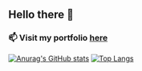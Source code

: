 ## Hello there 👋 
### 📫 Visit my portfolio [here](https://jaissugam.github.io/) 
<!--
**jaissugam/jaissugam** is a ✨ _special_ ✨ repository because its `README.md` (this file) appears on your GitHub profile.

Here are some ideas to get you started:

- 🔭 I’m currently working on ...
- 🌱 I’m currently learning ...
- 👯 I’m looking to collaborate on ...
- 🤔 I’m looking for help with ...
- 💬 Ask me about ...
- 📫 How to reach me: ...
- 😄 Pronouns: ...
- ⚡ Fun fact: ...
-->
[![Anurag's GitHub stats](https://github-readme-stats.vercel.app/api?username=jaissugam&show_icons=true&theme=dark&hide_border=true&include_all_commits=true&line_height=20)](https://github.com/anuraghazra/github-readme-stats)
[![Top Langs](https://github-readme-stats.vercel.app/api/top-langs/?username=jaissugam&layout=compact&langs_count=6&card_width=250)](https://github.com/anuraghazra/github-readme-stats)



